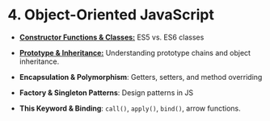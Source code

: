 # **4. Object-Oriented JavaScript**

- [**Constructor Functions & Classes:**](constructor-and-classes.md) ES5 vs. ES6 classes

- [**Prototype & Inheritance:**](prototype-and-inheritence.md) Understanding prototype chains and object inheritance.

- **Encapsulation & Polymorphism**: Getters, setters, and method overriding

- **Factory & Singleton Patterns**: Design patterns in JS

- **This Keyword & Binding**: `call()`, `apply()`, `bind()`, arrow functions.